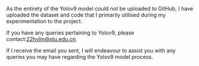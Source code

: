 As the entirety of the Yolov9 model could not be uploaded to GitHub, I have uploaded the dataset and code that I primarily utilised during my experimentation to the project. 

If you have any queries pertaining to Yolov9, please contact:22hylin@stu.edu.cn. 

If I receive the email you sent, I will endeavour to assist you with any queries you may have regarding the Yolov9 model process.
